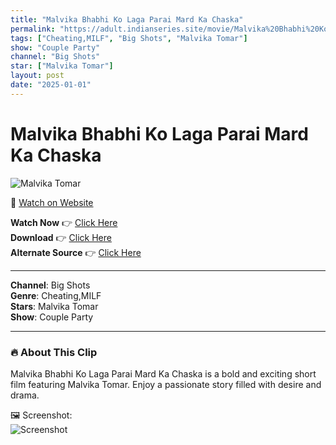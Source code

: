 ```yaml
---
title: "Malvika Bhabhi Ko Laga Parai Mard Ka Chaska"
permalink: "https://adult.indianseries.site/movie/Malvika%20Bhabhi%20Ko%20Laga%20Parai%20Mard%20Ka%20Chaska"
tags: ["Cheating,MILF", "Big Shots", "Malvika Tomar"]
show: "Couple Party"
channel: "Big Shots"
star: ["Malvika Tomar"]
layout: post
date: "2025-01-01"
---
```


# Malvika Bhabhi Ko Laga Parai Mard Ka Chaska

![Malvika Tomar](https://shorts.desisins.com/wp-content/uploads/2024/12/Malvika-Bhabhi-Ko-Laga-Parai-MArd-Ka-Chaksa-DesiSins.com_.jpg)

🔗 [Watch on Website](https://adult.indianseries.site/movie/Malvika%20Bhabhi%20Ko%20Laga%20Parai%20Mard%20Ka%20Chaska)

**Watch Now** 👉 [Click Here](https://adult.indianseries.site/movie/Malvika%20Bhabhi%20Ko%20Laga%20Parai%20Mard%20Ka%20Chaska)  
**Download** 👉 [Click Here](https://adult.indianseries.site/movie/Malvika%20Bhabhi%20Ko%20Laga%20Parai%20Mard%20Ka%20Chaska)  
**Alternate Source** 👉 [Click Here](https://adult.indianseries.site/movie/Malvika%20Bhabhi%20Ko%20Laga%20Parai%20Mard%20Ka%20Chaska)

---

**Channel**: Big Shots  
**Genre**: Cheating,MILF  
**Stars**: Malvika Tomar  
**Show**: Couple Party

---

### 🔥 About This Clip

Malvika Bhabhi Ko Laga Parai Mard Ka Chaska is a bold and exciting short film featuring Malvika Tomar. Enjoy a passionate story filled with desire and drama.
 
🖼️ Screenshot:  
![Screenshot](https://shorts.desisins.com/wp-content/uploads/2024/12/Malvika-Bhabhi-Ko-Laga-Parai-MArd-Ka-Chaksa-DesiSins.com_.jpg)
